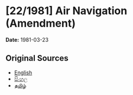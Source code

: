 # [22/1981] Air Navigation (Amendment)

**Date:** 1981-03-23

## Original Sources

- [English](https://documents.gov.lk/view/acts/1981/3/22-1981_E.pdf)
- [සිංහල](https://documents.gov.lk/view/acts/1981/3/22-1981_S.pdf)
- [தமிழ்](https://documents.gov.lk/view/acts/1981/3/22-1981_T.pdf)
